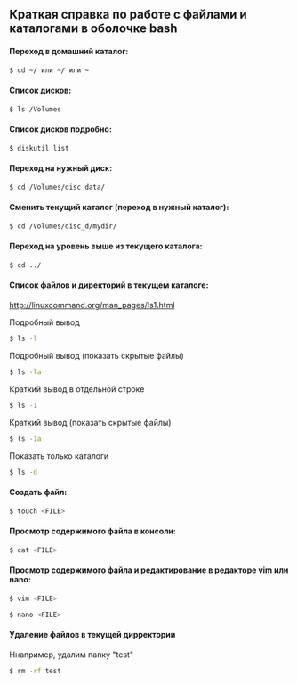 ## Краткая справка по работе с файлами и каталогами в оболочке bash


#### Переход в домашний каталог:
```bash
$ cd ~/ или ~/ или ~
```

#### Список дисков:  
```bash
$ ls /Volumes
```
	
#### Список дисков подробно:
```bash
$ diskutil list
```
	
#### Переход на нужный диск:
```bash
$ cd /Volumes/disc_data/
```

#### Сменить текущий каталог (переход в нужный каталог):
```bash
$ cd /Volumes/disc_d/mydir/
```  
	
#### Переход на уровень выше из текущего каталога:
```bash
$ cd ../
```

#### Список файлов и директорий в текущем каталоге:
  http://linuxcommand.org/man_pages/ls1.html
  
  Подробный вывод  
  ```bash
  $ ls -l
  ```
  Подробный вывод (показать скрытые файлы)  
  ```bash
  $ ls -la
  ```
  Краткий вывод в отдельной строке  
  ```bash
  $ ls -1
  ```
  Краткий вывод (показать скрытые файлы)   
  ```bash
  $ ls -1a
  ```
  Показать только каталоги  
  ```bash
  $ ls -d
  ```

#### Создать файл:
```bash
$ touch <FILE>
```
  
#### Просмотр содержимого файла в консоли:
```bash
$ cat <FILE>
```
  
#### Просмотр содержимого файла и редактирование в редакторе vim или nano:
```bash
$ vim <FILE>
``` 
```bash
$ nano <FILE> 
```

#### Удаление файлов в текущей дирректории  
Ннапример, удалим папку "test"
```bash
$ rm -rf test
```
